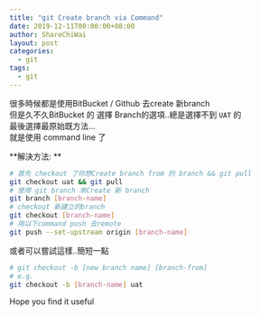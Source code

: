 ```yaml
---
title: "git Create branch via Command"
date: 2019-12-11T00:00:00+08:00
author: ShareChiWai
layout: post
categories:
  - git
tags:
  - git
---
```


很多時候都是使用BitBucket / Github 去create 新branch  
但是久不久BitBucket 的 選擇 Branch的選項..總是選擇不到 `UAT` 的  
最後選擇最原始既方法...  
就是使用 command line 了  

**解決方法: **
```bash
# 首先 checkout 了你想Create branch from 的 branch && git pull
git checkout uat && git pull
# 使用 git branch 來Create 新 branch
git branch [branch-name]
# checkout 新建立的branch
git checkout [branch-name]
# 用以下command push 去remote
git push --set-upstream origin [branch-name]
```

或者可以嘗試這樣..簡短一點  
```bash
# git checkout -b [new branch name] [branch-from]
# e.g. 
git checkout -b [branch-name] uat
```

Hope you find it useful







```

```
